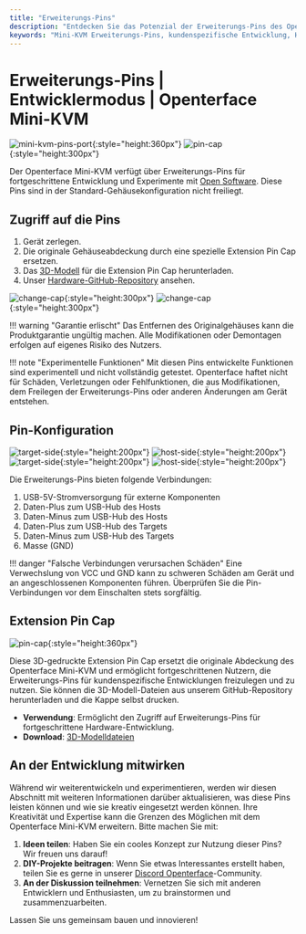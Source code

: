 ```yaml
---
title: "Erweiterungs-Pins"
description: "Entdecken Sie das Potenzial der Erweiterungs-Pins des Openterface Mini-KVM für kundenspezifische Hardwareentwicklung und Open-Source-Projekte."
keywords: "Mini-KVM Erweiterungs-Pins, kundenspezifische Entwicklung, Hardware-Modifikation, Open-Source KVM"
---
```


# **Erweiterungs-Pins** | Entwicklermodus | Openterface Mini-KVM

![mini-kvm-pins-port](https://assets.openterface.com/images/product/mini-kvm-pins-port.webp){:style="height:360px"}
![pin-cap](https://assets.openterface.com/images/product/part/pin-cap.webp){:style="height:300px"}

Der Openterface Mini-KVM verfügt über Erweiterungs-Pins für fortgeschrittene Entwicklung und Experimente mit [Open Software](/app). Diese Pins sind in der Standard-Gehäusekonfiguration nicht freiliegt.

## Zugriff auf die Pins

1. Gerät zerlegen.
2. Die originale Gehäuseabdeckung durch eine spezielle Extension Pin Cap ersetzen.
3. Das [3D-Modell](https://github.com/TechxArtisanStudio/Openterface_Mini-KVM_Hardware/tree/main/models) für die Extension Pin Cap herunterladen.
4. Unser [Hardware-GitHub-Repository](https://github.com/TechxArtisanStudio/Openterface_Mini-KVM_Hardware) ansehen.

![change-cap](https://assets.openterface.com/images/product/change-cap.svg#only-light){:style="height:300px"}
![change-cap](https://assets.openterface.com/images/product/change-cap_1.svg#only-dark){:style="height:300px"}

!!! warning "Garantie erlischt"
    Das Entfernen des Originalgehäuses kann die Produktgarantie ungültig machen. Alle Modifikationen oder Demontagen erfolgen auf eigenes Risiko des Nutzers.

!!! note "Experimentelle Funktionen"
    Mit diesen Pins entwickelte Funktionen sind experimentell und nicht vollständig getestet. Openterface haftet nicht für Schäden, Verletzungen oder Fehlfunktionen, die aus Modifikationen, dem Freilegen der Erweiterungs-Pins oder anderen Änderungen am Gerät entstehen.

## Pin-Konfiguration

![target-side](https://assets.openterface.com/images/product/extension-pins-1.svg#only-light){:style="height:200px"}
![host-side](https://assets.openterface.com/images/product/extension-pins-2.svg#only-light){:style="height:200px"}
![target-side](https://assets.openterface.com/images/product/extension-pins-1_1.svg#only-dark){:style="height:200px"}
![host-side](https://assets.openterface.com/images/product/extension-pins-2_1.svg#only-dark){:style="height:200px"}

Die Erweiterungs-Pins bieten folgende Verbindungen:

1. USB-5V-Stromversorgung für externe Komponenten
2. Daten-Plus zum USB-Hub des Hosts
3. Daten-Minus zum USB-Hub des Hosts
4. Daten-Plus zum USB-Hub des Targets
5. Daten-Minus zum USB-Hub des Targets
6. Masse (GND)

!!! danger "Falsche Verbindungen verursachen Schäden"
    Eine Verwechslung von VCC und GND kann zu schweren Schäden am Gerät und an angeschlossenen Komponenten führen. Überprüfen Sie die Pin-Verbindungen vor dem Einschalten stets sorgfältig.

## Extension Pin Cap

![pin-cap](https://assets.openterface.com/images/product/part/pin-cap.webp){:style="height:360px"}

Diese 3D-gedruckte Extension Pin Cap ersetzt die originale Abdeckung des Openterface Mini-KVM und ermöglicht fortgeschrittenen Nutzern, die Erweiterungs-Pins für kundenspezifische Entwicklungen freizulegen und zu nutzen. Sie können die 3D-Modell-Dateien aus unserem GitHub-Repository herunterladen und die Kappe selbst drucken.

- **Verwendung**: Ermöglicht den Zugriff auf Erweiterungs-Pins für fortgeschrittene Hardware-Entwicklung.
- **Download**: [3D-Modelldateien](https://github.com/TechxArtisanStudio/Openterface_Mini-KVM_Hardware/tree/main/models)

## An der Entwicklung mitwirken

Während wir weiterentwickeln und experimentieren, werden wir diesen Abschnitt mit weiteren Informationen darüber aktualisieren, was diese Pins leisten können und wie sie kreativ eingesetzt werden können. Ihre Kreativität und Expertise kann die Grenzen des Möglichen mit dem Openterface Mini-KVM erweitern. Bitte machen Sie mit:

1. **Ideen teilen**: Haben Sie ein cooles Konzept zur Nutzung dieser Pins? Wir freuen uns darauf!
2. **DIY-Projekte beitragen**: Wenn Sie etwas Interessantes erstellt haben, teilen Sie es gerne in unserer [Discord Openterface](/discord)-Community.
3. **An der Diskussion teilnehmen**: Vernetzen Sie sich mit anderen Entwicklern und Enthusiasten, um zu brainstormen und zusammenzuarbeiten.

Lassen Sie uns gemeinsam bauen und innovieren!
